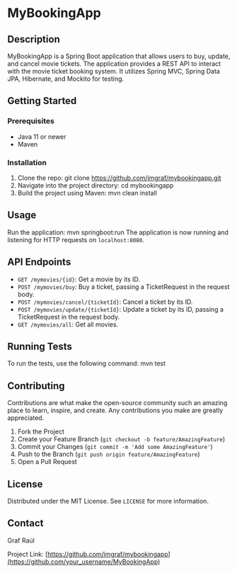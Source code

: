 # MyBookingApp

## Description

MyBookingApp is a Spring Boot application that allows users to buy, update, and cancel movie tickets. The application provides a REST API to interact with the movie ticket booking system. It utilizes Spring MVC, Spring Data JPA, Hibernate, and Mockito for testing.

## Getting Started

### Prerequisites

- Java 11 or newer
- Maven

### Installation

1. Clone the repo:
   git clone https://github.com/imgraf/mybookingapp.git
2. Navigate into the project directory:
cd mybookingapp
3. Build the project using Maven:
mvn clean install

## Usage

Run the application:
mvn springboot:run
The application is now running and listening for HTTP requests on `localhost:8080`.

## API Endpoints

- `GET /mymovies/{id}`: Get a movie by its ID.
- `POST /mymovies/buy`: Buy a ticket, passing a TicketRequest in the request body.
- `POST /mymovies/cancel/{ticketId}`: Cancel a ticket by its ID.
- `POST /mymovies/update/{ticketId}`: Update a ticket by its ID, passing a TicketRequest in the request body.
- `GET /mymovies/all`: Get all movies.

## Running Tests

To run the tests, use the following command:
mvn test

## Contributing

Contributions are what make the open-source community such an amazing place to learn, inspire, and create. Any contributions you make are greatly appreciated.

1. Fork the Project
2. Create your Feature Branch (`git checkout -b feature/AmazingFeature`)
3. Commit your Changes (`git commit -m 'Add some AmazingFeature'`)
4. Push to the Branch (`git push origin feature/AmazingFeature`)
5. Open a Pull Request

## License

Distributed under the MIT License. See `LICENSE` for more information.

## Contact

Graf Raúl

Project Link: [https://github.com/imgraf/mybookingapp](https://github.com/your_username/MyBookingApp)
